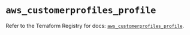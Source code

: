 # `aws_customerprofiles_profile`

Refer to the Terraform Registry for docs: [`aws_customerprofiles_profile`](https://registry.terraform.io/providers/hashicorp/aws/6.10.0/docs/resources/customerprofiles_profile).
